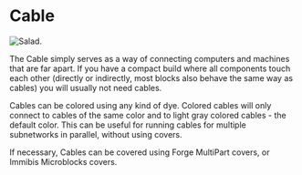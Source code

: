 # Cable

![Salad.](oredict:oc:cable)

The Cable simply serves as a way of connecting computers and machines that are far apart. If you have a compact build where all components touch each other (directly or indirectly, most blocks also behave the same way as cables) you will usually not need cables.

Cables can be colored using any kind of dye. Colored cables will only connect to cables of the same color and to light gray colored cables - the default color. This can be useful for running cables for multiple subnetworks in parallel, without using covers.

If necessary, Cables can be covered using Forge MultiPart covers, or Immibis Microblocks covers. 